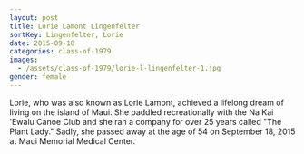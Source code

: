 ```yaml
---
layout: post
title: Lorie Lamont Lingenfelter
sortKey: Lingenfelter, Lorie
date: 2015-09-18
categories: class-of-1979
images:
  - /assets/class-of-1979/lorie-l-lingenfelter-1.jpg
gender: female
---
```

Lorie, who was also known as Lorie Lamont, achieved a lifelong dream of living on the island of Maui.   She paddled recreationally with the Na Kai 'Ewalu Canoe Club and she ran a company for over 25 years called "The Plant Lady."  Sadly, she passed away at the age of 54 on September 18, 2015 at Maui Memorial Medical Center.
